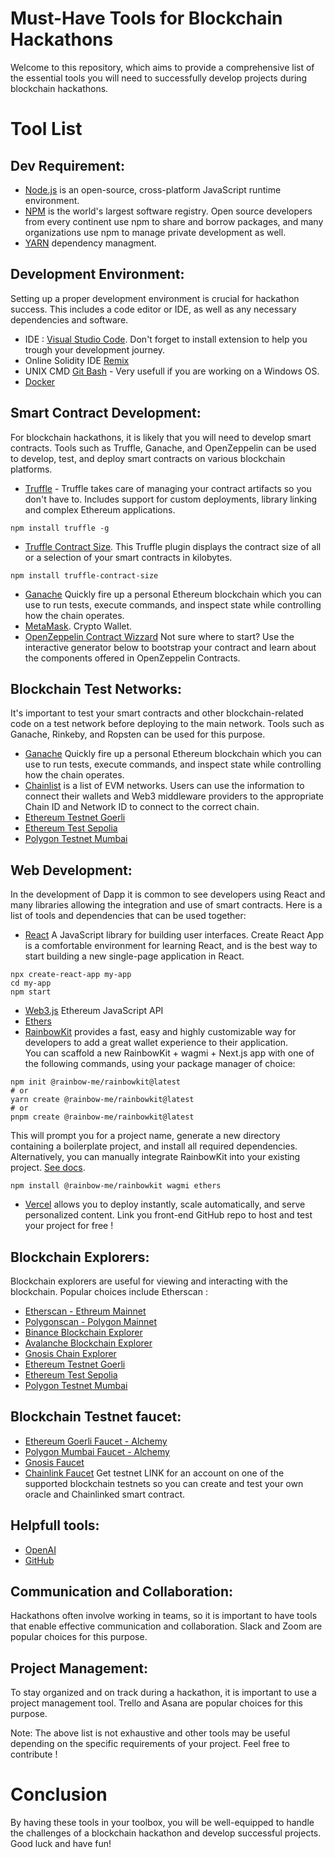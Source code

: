 # Must-Have Tools for Blockchain Hackathons

Welcome to this repository, which aims to provide a comprehensive list of the essential tools you will need to successfully develop projects during blockchain hackathons.

# Tool List  

## **Dev Requirement:**
- [Node.js](https://nodejs.org/en/download/) is an open-source, cross-platform JavaScript runtime environment.
- [NPM](https://docs.npmjs.com/) is the world's largest software registry. Open source developers from every continent use npm to share and borrow packages, and many organizations use npm to manage private development as well.
- [YARN](https://classic.yarnpkg.com/) dependency managment.

## **Development Environment:** 
Setting up a proper development environment is crucial for hackathon success. This includes a code editor or IDE, as well as any necessary dependencies and software.  
- IDE : [Visual Studio Code](https://code.visualstudio.com/download). Don't forget to install extension to help you trough your development journey.
- Online Solidity IDE [Remix](https://remix.ethereum.org/)
- UNIX CMD [Git Bash](https://git-scm.com/downloads) - Very usefull if you are working on a Windows OS.
- [Docker](https://www.docker.com/)

## **Smart Contract Development:** 
For blockchain hackathons, it is likely that you will need to develop smart contracts. Tools such as Truffle, Ganache, and OpenZeppelin can be used to develop, test, and deploy smart contracts on various blockchain platforms.
- [Truffle](https://trufflesuite.com/) - Truffle takes care of managing your contract artifacts so you don't have to. Includes support for custom deployments, library linking and complex Ethereum applications.
```
npm install truffle -g
```
- [Truffle Contract Size](https://www.npmjs.com/package/truffle-contract-size). This Truffle plugin displays the contract size of all or a selection of your smart contracts in kilobytes.
```
npm install truffle-contract-size
```
- [Ganache](https://trufflesuite.com/ganache/) Quickly fire up a personal Ethereum blockchain which you can use to run tests, execute commands, and inspect state while controlling how the chain operates.
- [MetaMask](https://metamask.io/). Crypto Wallet.
- [OpenZeppelin Contract Wizzard](https://docs.openzeppelin.com/contracts/4.x/wizard) Not sure where to start? Use the interactive generator below to bootstrap your contract and learn about the components offered in OpenZeppelin Contracts.

## **Blockchain Test Networks:** 
It's important to test your smart contracts and other blockchain-related code on a test network before deploying to the main network. Tools such as Ganache, Rinkeby, and Ropsten can be used for this purpose.
- [Ganache](https://trufflesuite.com/ganache/) Quickly fire up a personal Ethereum blockchain which you can use to run tests, execute commands, and inspect state while controlling how the chain operates.
- [Chainlist](https://chainlist.org/) is a list of EVM networks. Users can use the information to connect their wallets and Web3 middleware providers to the appropriate Chain ID and Network ID to connect to the correct chain.
- [Ethereum Testnet Goerli](https://goerli.etherscan.io/)
- [Ethereum Test Sepolia](https://sepolia.etherscan.io/)
- [Polygon Testnet Mumbai](https://mumbai.polygonscan.com/)

## **Web Development:**
In the development of Dapp it is common to see developers using React and many libraries allowing the integration and use of smart contracts. Here is a list of tools and dependencies that can be used together:
- [React](https://en.reactjs.org/) A JavaScript library for building user interfaces.
Create React App is a comfortable environment for learning React, and is the best way to start building a new single-page application in React.
```
npx create-react-app my-app
cd my-app
npm start
```  
- [Web3.js](https://github.com/web3/web3.js) Ethereum JavaScript API
- [Ethers](https://docs.ethers.org/)
- [RainbowKit](https://www.rainbowkit.com/) provides a fast, easy and highly customizable way for developers to add a great wallet experience to their application.  
You can scaffold a new RainbowKit + wagmi + Next.js app with one of the following commands, using your package manager of choice:
```
npm init @rainbow-me/rainbowkit@latest
# or
yarn create @rainbow-me/rainbowkit@latest
# or
pnpm create @rainbow-me/rainbowkit@latest
```
This will prompt you for a project name, generate a new directory containing a boilerplate project, and install all required dependencies.  
Alternatively, you can manually integrate RainbowKit into your existing project. [See docs](https://www.rainbowkit.com/docs/installation).
```
npm install @rainbow-me/rainbowkit wagmi ethers
```
- [Vercel](https://vercel.com/) allows you to deploy instantly, scale automatically, and serve personalized content. Link you front-end GitHub repo to host and test your project for free !


## **Blockchain Explorers:** 
Blockchain explorers are useful for viewing and interacting with the blockchain. Popular choices include Etherscan :
- [Etherscan - Ethreum Mainnet](https://etherscan.io/)
- [Polygonscan - Polygon Mainnet](https://polygonscan.com/)
- [Binance Blockchain Explorer](https://bscscan.com/)
- [Avalanche Blockchain Explorer](https://snowtrace.io/)
- [Gnosis Chain Explorer](https://blockscout.com/xdai/mainnet/)
- [Ethereum Testnet Goerli](https://goerli.etherscan.io/)
- [Ethereum Test Sepolia](https://sepolia.etherscan.io/)
- [Polygon Testnet Mumbai](https://mumbai.polygonscan.com/)

## **Blockchain Testnet faucet:**
- [Ethereum Goerli Faucet - Alchemy](https://goerlifaucet.com/)
- [Polygon Mumbai Faucet - Alchemy](https://mumbaifaucet.com/)
- [Gnosis Faucet](https://gnosisfaucet.com/)
- [Chainlink Faucet](https://faucets.chain.link/) Get testnet LINK for an account on one of the supported blockchain testnets so you can create and test your own oracle and Chainlinked smart contract.

## **Helpfull tools:**
- [OpenAI](https://chat.openai.com/)
- [GitHub](https://github.com/features/copilot)


## **Communication and Collaboration:** 
Hackathons often involve working in teams, so it is important to have tools that enable effective communication and collaboration. Slack and Zoom are popular choices for this purpose.  

## **Project Management:** 
To stay organized and on track during a hackathon, it is important to use a project management tool. Trello and Asana are popular choices for this purpose.  

Note: The above list is not exhaustive and other tools may be useful depending on the specific requirements of your project. Feel free to contribute !  

# Conclusion
By having these tools in your toolbox, you will be well-equipped to handle the challenges of a blockchain hackathon and develop successful projects. Good luck and have fun!

